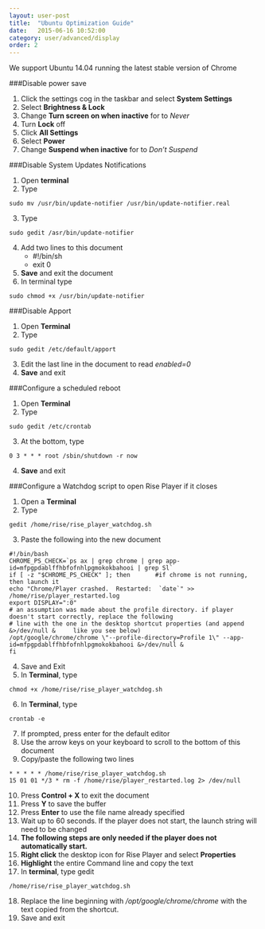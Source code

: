 ```yaml
---
layout: user-post
title:  "Ubuntu Optimization Guide"
date:   2015-06-16 10:52:00
category: user/advanced/display
order: 2
---
```

We support Ubuntu 14.04 running the latest stable version of Chrome

###Disable power save
1. Click the settings cog in the taskbar and select **System Settings**
2. Select **Brightness & Lock**
3. Change **Turn screen on when inactive** for to *Never*
4. Turn **Lock** off
5. Click **All Settings**
6. Select **Power**
7. Change **Suspend when inactive** for to *Don’t Suspend*

###Disable System Updates Notifications
1. Open **terminal**
2. Type 
```
sudo mv /usr/bin/update-notifier /usr/bin/update-notifier.real
```
3. Type 
```
sudo gedit /asr/bin/update-notifier
```
4. Add two lines to this document 
	* #!/bin/sh 
	* exit 0
5. **Save** and exit the document
6. In terminal type 
```
sudo chmod +x /usr/bin/update-notifier
```
###Disable Apport
1. Open **Terminal**
2. Type 
```
sudo gedit /etc/default/apport
```
3. Edit the last line in the document to read *enabled=0*
4. **Save** and exit

###Configure a scheduled reboot
1. Open **Terminal**
2. Type 
```
sudo gedit /etc/crontab
```
3. At the bottom, type 
```
0 3 * * * root /sbin/shutdown -r now
```
4. **Save** and exit

###Configure a Watchdog script to open Rise Player if it closes
1. Open a **Terminal**
2. Type 
```
gedit /home/rise/rise_player_watchdog.sh
```
3. Paste the following into the new document
```
#!/bin/bash
CHROME_PS_CHECK=`ps ax | grep chrome | grep app-id=mfpgpdablffhbfofnhlpgmokokbahooi | grep Sl`
if [ -z "$CHROME_PS_CHECK" ]; then       #if chrome is not running, then launch it
echo "Chrome/Player crashed.  Restarted:  `date`" >> /home/rise/player_restarted.log
export DISPLAY=":0"
# an assumption was made about the profile directory. if player doesn't start correctly, replace the following
# line with the one in the desktop shortcut properties (and append      &>/dev/null &     like you see below)
/opt/google/chrome/chrome \"--profile-directory=Profile 1\" --app-id=mfpgpdablffhbfofnhlpgmokokbahooi &>/dev/null &
fi
```
4. Save and Exit
5. In **Terminal**, type 
```
chmod +x /home/rise/rise_player_watchdog.sh
```
6. In **Terminal**, type 
```
crontab -e
```
7. If prompted, press enter for the default editor
8. Use the arrow keys on your keyboard to scroll to the bottom of this document
9. Copy/paste the following two lines
```
* * * * * /home/rise/rise_player_watchdog.sh
15 01 01 */3 * rm -f /home/rise/player_restarted.log 2> /dev/null
```
10. Press **Control + X** to exit the document
11. Press **Y**  to save the buffer
12. Press **Enter** to use the file name already specified
13. Wait up to 60 seconds. If the player does not start, the launch string will need to be changed
14. **The following steps are only needed if the player does not automatically start.**
15. **Right click** the desktop icon for Rise Player and select **Properties**
16. **Highlight** the entire Command line and copy the text
17. In **terminal**, type gedit 
```
/home/rise/rise_player_watchdog.sh
```
18. Replace the line beginning with */opt/google/chrome/chrome* with the text copied from the shortcut.
19. Save and exit